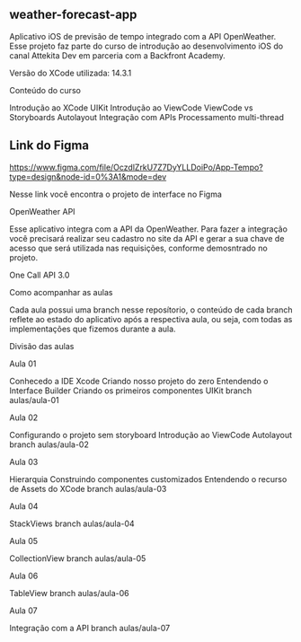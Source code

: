 ## weather-forecast-app

Aplicativo iOS de previsão de tempo integrado com a API OpenWeather. Esse projeto faz parte do curso de introdução ao desenvolvimento iOS do canal Attekita Dev em parceria com a Backfront Academy.

Versão do XCode utilizada: 14.3.1

Conteúdo do curso

Introdução ao XCode
UIKit
Introdução ao ViewCode
ViewCode vs Storyboards
Autolayout
Integração com APIs
Processamento multi-thread
## Link do Figma

https://www.figma.com/file/OczdlZrkU7Z7DyYLLDoiPo/App-Tempo?type=design&node-id=0%3A1&mode=dev

Nesse link você encontra o projeto de interface no Figma

OpenWeather API

Esse aplicativo integra com a API da OpenWeather. Para fazer a integração você precisará realizar seu cadastro no site da API e gerar a sua chave de acesso que será utilizada nas requisições, conforme demosntrado no projeto.

One Call API 3.0

Como acompanhar as aulas

Cada aula possui uma branch nesse reposítorio, o conteúdo de cada branch reflete ao estado do aplicativo após a respectiva aula, ou seja, com todas as implementações que fizemos durante a aula.

Divisão das aulas

Aula 01

Conhecedo a IDE Xcode
Criando nosso projeto do zero
Entendendo o Interface Builder
Criando os primeiros componentes UIKit
branch aulas/aula-01

Aula 02

Configurando o projeto sem storyboard
Introdução ao ViewCode
Autolayout
branch aulas/aula-02

Aula 03

Hierarquia
Construindo componentes customizados
Entendendo o recurso de Assets do XCode
branch aulas/aula-03

Aula 04

StackViews
branch aulas/aula-04

Aula 05

CollectionView
branch aulas/aula-05

Aula 06

TableView
branch aulas/aula-06

Aula 07

Integração com a API
branch aulas/aula-07
